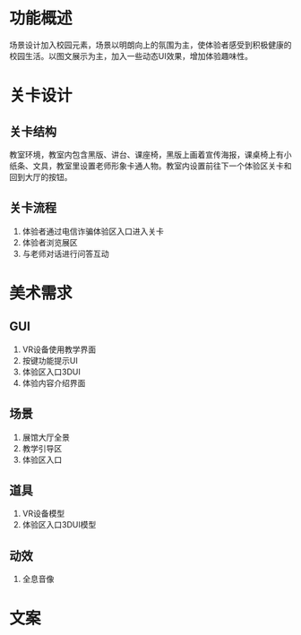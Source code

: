 <!--
 * @Author: your name
 * @Date: 2020-05-06 22:05:59
 * @LastEditTime: 2020-05-08 00:15:03
 * @LastEditors: Please set LastEditors
 * @Description: In User Settings Edit
 * @FilePath: \myProject-wy\安防VR\安防VR\校园欺凌模块功能设计.md
 -->

# 功能概述
场景设计加入校园元素，场景以明朗向上的氛围为主，使体验者感受到积极健康的校园生活。以图文展示为主，加入一些动态UI效果，增加体验趣味性。

# 关卡设计
## 关卡结构
教室环境，教室内包含黑版、讲台、课座椅，黑版上画着宣传海报，课桌椅上有小纸条、文具，教室里设置老师形象卡通人物。教室内设置前往下一个体验区关卡和回到大厅的按钮。
## 关卡流程
1. 体验者通过电信诈骗体验区入口进入关卡
2. 体验者浏览展区
3. 与老师对话进行问答互动

# 美术需求
## GUI
1. VR设备使用教学界面
2. 按键功能提示UI
3. 体验区入口3DUI
4. 体验内容介绍界面
## 场景
1. 展馆大厅全景
2. 教学引导区
3. 体验区入口
## 道具
1. VR设备模型
2. 体验区入口3DUI模型
## 动效
1. 全息音像

# 文案